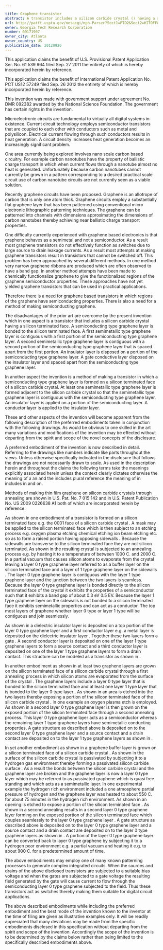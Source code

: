 ```yaml
---

title: Graphene transistor
abstract: A transistor includes a silicon carbide crystal () having a silicon terminated face (). A semiconducting-type graphene layer () is bonded to the silicon terminated face (). A first semimetallic-type graphene layer () is contiguous with a first portion of the semiconducting-type graphene layer (). A second semimetallic-type graphene layer () is contiguous with a second portion of the semiconducting-type graphene layer () that is spaced apart from the first portion. An insulator layer () is disposed on a portion of the semiconducting-type graphene layer (). A gate conductive layer () disposed on the insulator layer () and spaced apart from the semiconducting-type graphene layer ().
url: http://patft.uspto.gov/netacgi/nph-Parser?Sect1=PTO2&Sect2=HITOFF&p=1&u=%2Fnetahtml%2FPTO%2Fsearch-adv.htm&r=1&f=G&l=50&d=PALL&S1=09171907&OS=09171907&RS=09171907
owner: Georgia Tech Research Corporation
number: 09171907
owner_city: Atlanta
owner_country: US
publication_date: 20120926
---
```

This application claims the benefit of U.S. Provisional Patent Application Ser. No. 61 539 664 filed Sep. 27 2011 the entirety of which is hereby incorporated herein by reference.

This application claims the benefit of International Patent Application No. PCT US12 57249 filed Sep. 26 2012 the entirety of which is hereby incorporated herein by reference.

This invention was made with government support under agreement No. DMR 082382 awarded by the National Science Foundation. The government has certain rights in the invention.

Microelectronic circuits are fundamental to virtually all digital systems in existence. Current circuit technology employs semiconductor transistors that are coupled to each other with conductors such as metal and polysilicon. Electrical current flowing through such conductors results in heat generation. A circuit density increases heat generation becomes an increasingly significant problem.

One area currently being explored involves nano scale carbon based circuitry. For example carbon nanotubes have the property of ballistic charge transport in which when current flows through a nanotube almost no heat is generated. Unfortunately because carbon nanotubes cannot currently be grown in a pattern corresponding to a desired practical scale circuit use of carbon nanotube circuits are not currently seen as a viable solution.

Recently graphene circuits have been proposed. Graphene is an allotrope of carbon that is only one atom thick. Graphene circuits employ a substantially flat graphene layer that has been patterned using conventional micro electronic lithographic patterning techniques. The graphene can be patterned into channels with dimensions approximating the dimensions of carbon nanotubes thereby achieving near ballistic charge transport properties.

One difficulty currently experienced with graphene based electronics is that graphene behaves as a semimetal and not a semiconductor. As a result most graphene transistors do not effectively function as switches due to large source to drain leakage currents. As a result most attempts at making graphene transistors result in transistors that cannot be switched off. This problem has been approached by several different methods. In one method very narrow graphene ribbons are produced which are often observed to have a band gap. In another method attempts have been made to chemically functionalize graphene to give the functionalized regions of the graphene semiconductor properties. These approaches have not yet yielded graphene transistors that can be used in practical applications.

Therefore there is a need for graphene based transistors in which regions of the graphene have semiconducting properties. There is also a need for a method of making semiconducting graphene.

The disadvantages of the prior art are overcome by the present invention which in one aspect is a transistor that includes a silicon carbide crystal having a silicon terminated face. A semiconducting type graphene layer is bonded to the silicon terminated face. A first semimetallic type graphene layer is contiguous with a first portion of the semiconducting type graphene layer. A second semimetallic type graphene layer is contiguous with a second portion of the semiconducting type graphene layer that is spaced apart from the first portion. An insulator layer is disposed on a portion of the semiconducting type graphene layer. A gate conductive layer disposed on the insulator layer and spaced apart from the semiconducting type graphene layer.

In another aspect the invention is a method of making a transistor in which a semiconducting type graphene layer is formed on a silicon terminated face of a silicon carbide crystal. At least one semimetallic type graphene layer is formed adjacent to the silicon carbide crystal so that the semimetallic type graphene layer is contiguous with the semiconducting type graphene layer. An insulator layer is applied on a portion of the semiconducting layer. A conductor layer is applied to the insulator layer.

These and other aspects of the invention will become apparent from the following description of the preferred embodiments taken in conjunction with the following drawings. As would be obvious to one skilled in the art many variations and modifications of the invention may be effected without departing from the spirit and scope of the novel concepts of the disclosure.

A preferred embodiment of the invention is now described in detail. Referring to the drawings like numbers indicate like parts throughout the views. Unless otherwise specifically indicated in the disclosure that follows the drawings are not necessarily drawn to scale. As used in the description herein and throughout the claims the following terms take the meanings explicitly associated herein unless the context clearly dictates otherwise the meaning of a an and the includes plural reference the meaning of in includes in and on. 

Methods of making thin film graphene on silicon carbide crystals through annealing are shown in U.S. Pat. No. 7 015 142 and in U.S. Patent Publication No. US 2009 0226638 A1 both of which are incorporated herein by reference.

As shown in one embodiment of a transistor is formed on a silicon terminated face e.g. the 0001 face of a silicon carbide crystal . A mask may be applied to the silicon terminated face which is then subject to an etching process e.g. oxygen plasma etching chemical etching ion beam etching etc. so as to form a raised portion having opposing sidewalls . Because the sidewalls are transverse to the silicon terminated face they are not silicon terminated. As shown in the resulting crystal is subjected to an annealing process e.g. by heating it to a temperature of between 1000 C. and 2000 C. in a partial vacuum that causes silicon atoms to evaporate from the crystal leaving a layer 0 type graphene layer referred to as a buffer layer on the silicon terminated face and a layer of 1 type graphene layer on the sidewalls . The layer 0 type graphene layer is contiguous with the layer 1 type graphene layer and the junction between the two layers is seamless. Because the layer 0 type graphene layer is bonded directly to the silicon terminated face of the crystal it exhibits the properties of a semiconductor such that it exhibits a band gap of about 0.3 eV 0.5 EV. Because the layer 1 type graphene layer on the sidewalls is not bonded to a silicon terminated face it exhibits semimetallic properties and can act as a conductor. The top most layers of graphene whether layer 0 type or layer 1 type will be contiguous and join seamlessly.

As shown in a dielectric insulator layer is deposited on a top portion of the layer 0 type graphene layer and a first conductor layer e.g. a metal layer is deposited on the dielectric insulator layer . Together these two layers form a gate . A second conductor layer is deposited on one of the layer 1 type graphene layers to form a source contact and a third conductor layer is deposited on one of the layer 1 type graphene layers to form a drain contact. This structure can be modeled as a transistor as shown in .

In another embodiment as shown in at least two graphene layers are grown on the silicon terminated face of a silicon carbide crystal through a first annealing process in which silicon atoms are evaporated from the surface of the crystal . The graphene layers include a layer 0 type layer that is bonded to the silicon terminated face and at least one layer 1 type layer that is bonded to the layer 0 type layer . As shown in an area is etched into the two layers thereby exposing a portion of the silicon terminated face of the silicon carbide crystal . In one example an oxygen plasma etch is employed. As shown in a second layer 0 type graphene layer is then grown on the exposed portion of the silicon terminated face through a second annealing process. This layer 0 type graphene layer acts as a semiconductor whereas the remaining layer 1 type graphene layers have semimetallic conducting properties. A gate structure as described above is deposited on to the second layer 0 type graphene layer and a source contact and a drain contact are deposited on to the layer 1 type graphene layers as shown in .

In yet another embodiment as shown in a graphene buffer layer is grown on a silicon terminated face of a silicon carbide crystal . As shown in the surface of the silicon carbide crystal is passivated by subjecting it to a hydrogen gas environment thereby forming a passivated silicon carbide surface . As a result the bonds between the silicon carbide crystal and the graphene layer are broken and the graphene layer is now a layer 0 type layer which may be referred to as passivated graphene which is quasi free standing and which acts as a semimetallic layer. In one experimental example the hydrogen rich environment included a one atmosphere partial pressure of hydrogen and the graphene layer was heated to about 550 C. for about 75 minutes in the hydrogen rich environment. As shown in an opening is etched to expose a portion of the silicon terminated face . As shown in a second annealing results in a second layer 0 type graphene layer forming on the exposed portion of the silicon terminated face which couples seamlessly to the layer 0 type graphene layer . A gate structure as described above is deposited on to the layer 0 type graphene layer and a source contact and a drain contact are deposited on to the layer 0 type graphene layers as shown in . A portion of the layer 0 type graphene layer can be converted back to layer 0 type graphene by subjecting it to a hydrogen poor environment e.g. a partial vacuum and heating it e.g. to about 900 C. for a predetermined amount of time.

The above embodiments may employ one of many known patterning processes to generate complex integrated circuits. When the sources and drains of the above disclosed transistors are subjected to a suitable bias voltage and when the gates are subjected to a gate voltage the resulting field generated by the gate will cause current to flow through the semiconducting layer 0 type graphene subjected to the field. Thus these transistors act as switches thereby making them suitable for digital circuit applications.

The above described embodiments while including the preferred embodiment and the best mode of the invention known to the inventor at the time of filing are given as illustrative examples only. It will be readily appreciated that many deviations may be made from the specific embodiments disclosed in this specification without departing from the spirit and scope of the invention. Accordingly the scope of the invention is to be determined by the claims below rather than being limited to the specifically described embodiments above.

